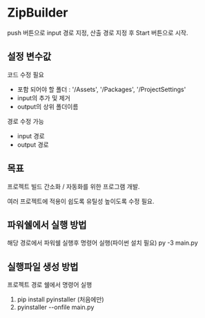 # ZipBuilder

push 버튼으로 input 경로 지정, 산출 경로 지정 후 Start 버튼으로 시작.

## 설정 변수값
 코드 수정 필요 
 - 포함 되어야 할 폴더 : '/Assets', '/Packages', '/ProjectSettings'
 - input의 추가 및 제거
 - output의 상위 폴더이름

 경로 수정 가능
 - input 경로
 - output 경로
 
## 목표
 프로젝트 빌드 간소화 / 자동화를 위한 프로그램 개발.

 여러 프로젝트에 적용이 쉽도록 유틸성 높이도록 수정 필요.
 
## 파워쉘에서 실행 방법
해당 경로에서 파워쉘 실행후 명령어 실행(파이썬 설치 필요)
py -3 main.py
 
## 실행파일 생성 방법
프로젝트 경로 쉘에서 명령어 실행
1. pip install pyinstaller  (처음에만)
2. pyinstaller --onfile main.py
